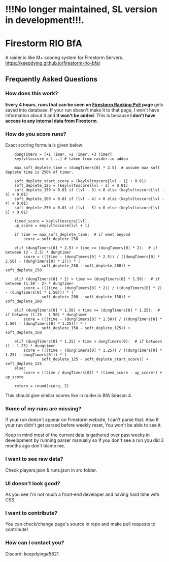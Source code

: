 # !!!No longer maintained, SL version in development!!!.

# Firestorm RIO BfA

A raider.io like M+ scoring system for Firestorm Servers.
https://keepdying.github.io/firestorm-rio-bfa/

## Frequently Asked Questions

### How does this work?
**Every 4 hours**, **runs that can be seen on [Firestorm Ranking PvE](https://firestorm-servers.com/en/challenge/index) page** gets saved into database. If your run doesn't make it to that page, I won't have information about it and **It won't be added**. This is because **I don't have access to any internal data from Firestorm**.

### How do you score runs?

Exact scoring formula is given below:

```
    dungTimers = [+1 Timer, +2 Timer, +3 Timer]
    keylvltoscore = [...] # taken from raider.io addon
    
    max_soft_deplete_time = (dungTimers[0] * 2.5)  # assume max soft deplete time is 250% of timer. 

    soft_deplete_start_score = (keylvltoscore[lvl - 1] + 0.01)
    soft_deplete_125 = (keylvltoscore[lvl - 2] + 0.01)
    soft_deplete_150 = 0.01 if (lvl - 3) < 0 else (keylvltoscore[lvl - 3] + 0.01)
    soft_deplete_200 = 0.01 if (lvl - 4) < 0 else (keylvltoscore[lvl - 4] + 0.01)
    soft_deplete_250 = 0.01 if (lvl - 5) < 0 else (keylvltoscore[lvl - 5] + 0.01)

    timed_score = keylvltoscore[lvl]
    up_score = keylvltoscore[lvl + 1]

    if time >= max_soft_deplete_time:  # if went beyond
        score = soft_deplete_250

    elif (dungTimers[0] * 2.5) > time >= (dungTimers[0] * 2):  # if between (2 - 2.5) * dungtimer
        score = (((time - (dungTimers[0] * 2.5)) / ((dungTimers[0] * 2.50) - (dungTimers[0] * 2))) * (
                soft_deplete_250 - soft_deplete_200)) + soft_deplete_250

    elif (dungTimers[0] * 2) > time >= (dungTimers[0] * 1.50):  # if between (1.50 - 2) * dungtimer
        score = (((time - (dungTimers[0] * 2)) / ((dungTimers[0] * 2) - (dungTimers[0] * 1.50))) * (
                soft_deplete_200 - soft_deplete_150)) + soft_deplete_200

    elif (dungTimers[0] * 1.50) > time >= (dungTimers[0] * 1.25):  # if between (1.25 - 1.50) * dungtimer
        score = (((time - (dungTimers[0] * 1.50)) / ((dungTimers[0] * 1.50) - (dungTimers[0] * 1.25))) * (
                soft_deplete_150 - soft_deplete_125)) + soft_deplete_150

    elif (dungTimers[0] * 1.25) > time > dungTimers[0]:  # if between (1 - 1.25) * dungtimer
        score = (((time - (dungTimers[0] * 1.25)) / ((dungTimers[0] * 1.25) - dungTimers[0])) * (
                soft_deplete_125 - soft_deplete_start_score)) + soft_deplete_125
    else:
        score = ((time / dungTimers[0]) * (timed_score - up_score)) + up_score

    return = round(score, 2)
```

This should give similar scores like in raider.io BfA Season 4.

### Some of my runs are missing?

If your run doesn't appear on Firestorm website, I can't parse that. Also If your run didn't get parsed before weekly reset, You won't be able to see it.

Keep in mind most of the current data is gathered over past weeks in development by running parser manually so If you don't see a run you did 3 months ago don't blame me. 

### I want to see raw data?

Check players.json & runs.json in src folder.

### UI doesn't look good?

As you see I'm not much a front-end developer and having hard time with CSS. 

### I want to contribute?

You can check/change page's source in repo and make pull requests to contribute! 

### How can I contact you?

Discord: keepdying#5821
